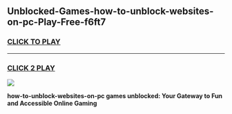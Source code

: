 
## Unblocked-Games-how-to-unblock-websites-on-pc-Play-Free-f6ft7
<h3>
<a href="https://premium76.site?title=how-to-unblock-websites-on-pc&ref=23A">CLICK TO PLAY</a></h3>
<hr>

<h3>
<a href="https://premium76.site?title=how-to-unblock-websites-on-pc&ref=23A">CLICK 2 PLAY</a>
  
</h3>

<a href="https://premium76.site?title=how-to-unblock-websites-on-pc&ref=23A"><img src="https://clearcache.store/games.png"></a>


**how-to-unblock-websites-on-pc games unblocked: Your Gateway to Fun and Accessible Online Gaming**
